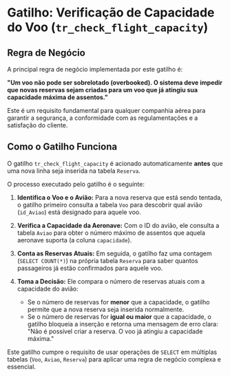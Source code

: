 # Gatilho: Verificação de Capacidade do Voo (`tr_check_flight_capacity`)

## Regra de Negócio

A principal regra de negócio implementada por este gatilho é:

**"Um voo não pode ser sobrelotado (overbooked). O sistema deve impedir que novas reservas sejam criadas para um voo que já atingiu sua capacidade máxima de assentos."**

Este é um requisito fundamental para qualquer companhia aérea para garantir a segurança, a conformidade com as regulamentações e a satisfação do cliente.

## Como o Gatilho Funciona

O gatilho `tr_check_flight_capacity` é acionado automaticamente **antes** que uma nova linha seja inserida na tabela `Reserva`.

O processo executado pelo gatilho é o seguinte:

1.  **Identifica o Voo e o Avião:** Para a nova reserva que está sendo tentada, o gatilho primeiro consulta a tabela `Voo` para descobrir qual avião (`id_Aviao`) está designado para aquele voo.

2.  **Verifica a Capacidade da Aeronave:** Com o ID do avião, ele consulta a tabela `Aviao` para obter o número máximo de assentos que aquela aeronave suporta (a coluna `capacidade`).

3.  **Conta as Reservas Atuais:** Em seguida, o gatilho faz uma contagem (`SELECT COUNT(*)`) na própria tabela `Reserva` para saber quantos passageiros já estão confirmados para aquele voo.

4.  **Toma a Decisão:** Ele compara o número de reservas atuais com a capacidade do avião:
    *   Se o número de reservas for **menor** que a capacidade, o gatilho permite que a nova reserva seja inserida normalmente.
    *   Se o número de reservas for **igual ou maior** que a capacidade, o gatilho bloqueia a inserção e retorna uma mensagem de erro clara: "Não é possível criar a reserva. O voo já atingiu a capacidade máxima."

Este gatilho cumpre o requisito de usar operações de `SELECT` em múltiplas tabelas (`Voo`, `Aviao`, `Reserva`) para aplicar uma regra de negócio complexa e essencial.
